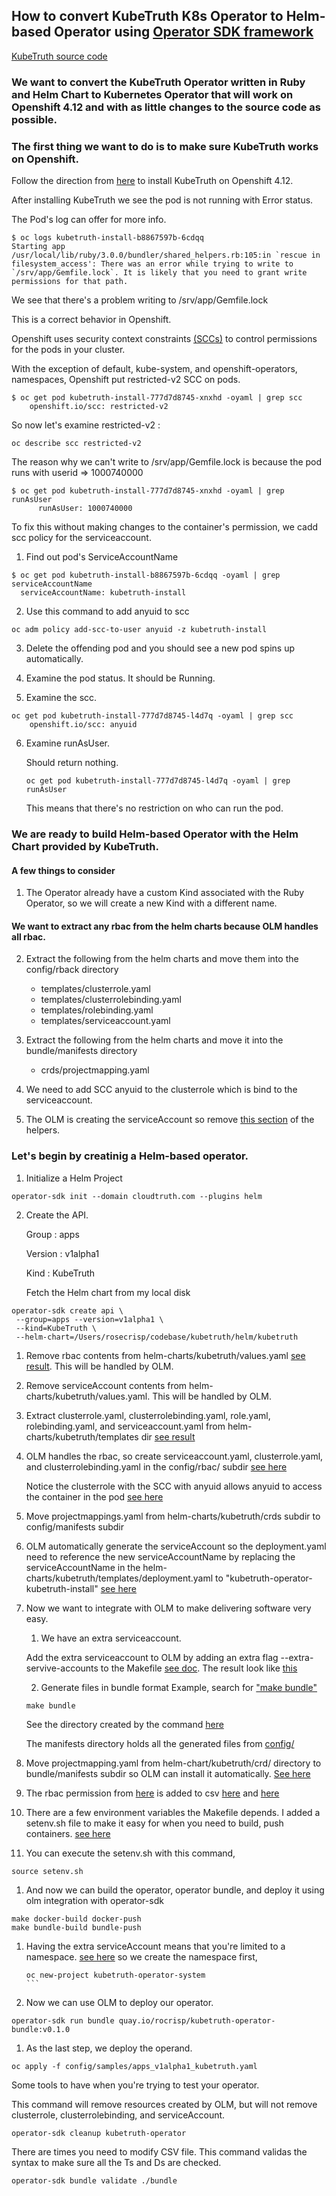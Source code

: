 ## How to convert KubeTruth K8s Operator to Helm-based Operator using [Operator SDK framework](https://sdk.operatorframework.io/docs/building-operators/helm/)

[KubeTruth source code](https://github.com/cloudtruth/kubetruth)

### We want to convert the KubeTruth Operator written in Ruby and Helm Chart to Kubernetes Operator that will work on Openshift 4.12 and with as little changes to the source code as possible.

### The first thing we want to do is to make sure KubeTruth works on Openshift.

Follow the direction from [here](https://docs.cloudtruth.com/integrations/kubernetes) to install KubeTruth on Openshift 4.12.

After installing KubeTruth we see the pod is not running with Error status. 

The Pod's log can offer for more info. 
   
````
$ oc logs kubetruth-install-b8867597b-6cdqq
Starting app
/usr/local/lib/ruby/3.0.0/bundler/shared_helpers.rb:105:in `rescue in filesystem_access': There was an error while trying to write to `/srv/app/Gemfile.lock`. It is likely that you need to grant write permissions for that path.
```` 
We see that there's a problem writing to /srv/app/Gemfile.lock

This is a correct behavior in Openshift.

Openshift uses security context constraints [(SCCs)](https://docs.openshift.com/container-platform/4.12/authentication/managing-security-context-constraints.html#security-context-constraints-about_configuring-internal-oauth) to control permissions for the pods in your cluster.

With the exception of default, kube-system, and openshift-operators, namespaces, Openshift put restricted-v2 SCC on pods.

````
$ oc get pod kubetruth-install-777d7d8745-xnxhd -oyaml | grep scc
    openshift.io/scc: restricted-v2
````

So now let's examine restricted-v2 :

````
oc describe scc restricted-v2
````
The reason why we can't write to /srv/app/Gemfile.lock is because the pod runs with userid => 1000740000

````
$ oc get pod kubetruth-install-777d7d8745-xnxhd -oyaml | grep runAsUser
      runAsUser: 1000740000
````

To fix this without making changes to the container's permission, we cadd scc policy for the serviceaccount.

1. Find out pod's ServiceAccountName

````
$ oc get pod kubetruth-install-b8867597b-6cdqq -oyaml | grep serviceAccountName
  serviceAccountName: kubetruth-install
````

2. Use this command to add anyuid to scc 

````
oc adm policy add-scc-to-user anyuid -z kubetruth-install
````

3. Delete the offending pod and you should see a new pod spins up automatically.

4. Examine the pod status. It should be Running.
5. Examine the scc.
````
oc get pod kubetruth-install-777d7d8745-l4d7q -oyaml | grep scc
    openshift.io/scc: anyuid
````
6. Examine runAsUser.
   
   Should return nothing.
   
   ````
   oc get pod kubetruth-install-777d7d8745-l4d7q -oyaml | grep runAsUser
   ````
   This means that there's no restriction on who can run the pod.

### We are ready to build Helm-based Operator with the Helm Chart provided by KubeTruth.

#### A few things to consider

1. The Operator already have a custom Kind associated with the Ruby Operator, so we will create a new Kind with a different name.
   
#### We want to extract any rbac from the helm charts because OLM handles all rbac.

2. Extract the following from the helm charts and move them into the config/rback directory
   * templates/clusterrole.yaml
   * templates/clusterrolebinding.yaml
   * templates/rolebinding.yaml
   * templates/serviceaccount.yaml

3. Extract the following from the helm charts and move it into the bundle/manifests directory
   * crds/projectmapping.yaml
   
4. We need to add SCC anyuid to the clusterrole which is bind to the serviceaccount.

5. The OLM is creating the serviceAccount so remove [this section](https://github.com/cloudtruth/kubetruth/blob/main/helm/kubetruth/templates/_helpers.tpl#L53-L62) of the helpers. 

### Let's begin by creatinig a Helm-based operator.

1. Initialize a Helm Project
````
operator-sdk init --domain cloudtruth.com --plugins helm
````
2. Create the API.

   Group : apps

   Version : v1alpha1

   Kind : KubeTruth

   Fetch the Helm chart from my local disk
````
operator-sdk create api \
 --group=apps --version=v1alpha1 \
 --kind=KubeTruth \
 --helm-chart=/Users/rosecrisp/codebase/kubetruth/helm/kubetruth
````
1. Remove rbac contents from helm-charts/kubetruth/values.yaml [see result](https://github.com/rocrisp/kubetruth/blob/main/helm-charts/kubetruth/values.yaml). This will be handled by OLM.
2. Remove serviceAccount contents from helm-charts/kubetruth/values.yaml. This will be handled by OLM.
3. Extract clusterrole.yaml, clusterrolebinding.yaml, role.yaml, rolebinding.yaml, and serviceaccount.yaml from helm-charts/kubetruth/templates dir [see result](https://github.com/rocrisp/kubetruth/tree/main/helm-charts/kubetruth/templates)
4. OLM handles the rbac, so create serviceaccount.yaml, clusterrole.yaml, and clusterrolebinding.yaml in the config/rbac/ subdir [see here](https://github.com/rocrisp/kubetruth/tree/main/config/rbac)

   Notice the clusterrole with the SCC with anyuid allows anyuid to access the container in the pod [see here](https://github.com/rocrisp/kubetruth/blob/main/config/rbac/kubetruth_install_clusterrole.yaml#L41)
5. Move projectmappings.yaml from helm-charts/kubetruth/crds subdir to config/manifests subdir
6. OLM automatically generate the serviceAccount so the deployment.yaml need to reference the new serviceAccountName by replacing the serviceAccountName in the helm-charts/kubetruth/templates/deployment.yaml to "kubetruth-operator-kubetruth-install" [see here](https://github.com/rocrisp/kubetruth/blob/main/helm-charts/kubetruth/templates/deployment.yaml#L27)
7. Now we want to integrate with OLM to make delivering software very easy. 

   1. We have an extra serviceaccount.
   
   Add the extra serviceaccount to OLM by adding an extra flag --extra-servive-accounts to the Makefile [see doc](https://sdk.operatorframework.io/docs/advanced-topics/multi-sa/).
   The result look like [this](https://github.com/rocrisp/kubetruth/blob/main/Makefile#L157)

   2. Generate files in bundle format Example, search for ["make bundle"](https://sdk.operatorframework.io/docs/olm-integration/generation/)
   
   ````
   make bundle
   ````
   See the directory created by the command [here](https://github.com/rocrisp/kubetruth/tree/main/bundle)

   The manifests directory holds all the generated files from [config/](https://github.com/rocrisp/kubetruth/tree/main/config)
8. Move projectmapping.yaml from helm-chart/kubetruth/crd/ directory to bundle/manifests subdir so OLM can install it automatically. [See here](https://github.com/rocrisp/kubetruth/blob/main/bundle/manifests/projectmapping.yaml)
9.  The rbac permission from [here](https://github.com/cloudtruth/kubetruth/blob/981d3719a4e1ab6c70e9f8e6c41ed21da06d3acb/helm/kubetruth/values.yaml#L26) is added to csv [here](https://github.com/rocrisp/kubetruth/blob/main/bundle/manifests/kubetruth-operator.clusterserviceversion.yaml#L95) and [here](https://github.com/rocrisp/kubetruth/blob/main/bundle/manifests/kubetruth-operator.clusterserviceversion.yaml#L338)
10. There are a few environment variables the Makefile depends. I added a setenv.sh file to make it easy for when you need to build, push containers. [see here](https://github.com/rocrisp/kubetruth/blob/main/setenv.sh)
11. You can execute the setenv.sh with this command,
````
source setenv.sh
````
1.  And now we can build the operator, operator bundle, and deploy it using olm integration with operator-sdk
````
make docker-build docker-push
make bundle-build bundle-push
````
1.  Having the extra serviceAccount means that you're limited to a namespace. [see here](https://github.com/rocrisp/kubetruth/blob/main/bundle/manifests/kubetruth-operator-kubetruth-install-clusterrolebinding_rbac.authorization.k8s.io_v1_clusterrolebinding.yaml#L13)
    so we create the namespace first,
    ````
    oc new-project kubetruth-operator-system
    ```
2.  Now we can use OLM to deploy our operator.
```
operator-sdk run bundle quay.io/rocrisp/kubetruth-operator-bundle:v0.1.0
```
1.  As the last step, we deploy the operand.
````
oc apply -f config/samples/apps_v1alpha1_kubetruth.yaml
````

Some tools to have when you're trying to test your operator.

This command will remove resources created by OLM, but will not remove clusterrole, clusterrolebinding, and serviceAccount.
````
operator-sdk cleanup kubetruth-operator
````

There are times you need to modify CSV file. This command validas the syntax to make sure all the Ts and Ds are checked.
````
operator-sdk bundle validate ./bundle
````